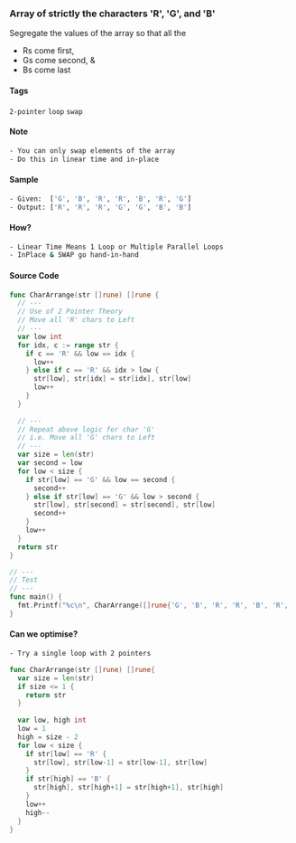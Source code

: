 ### Array of strictly the characters 'R', 'G', and 'B'
Segregate the values of the array so that all the 
- Rs come first, 
- Gs come second, &
- Bs come last

#### Tags
`2-pointer` `loop` `swap`

#### Note
```bash
- You can only swap elements of the array
- Do this in linear time and in-place
```

#### Sample
```bash
- Given:  ['G', 'B', 'R', 'R', 'B', 'R', 'G']
- Output: ['R', 'R', 'R', 'G', 'G', 'B', 'B']
```

#### How?
```bash
- Linear Time Means 1 Loop or Multiple Parallel Loops
- InPlace & SWAP go hand-in-hand
```

#### Source Code
```go
func CharArrange(str []rune) []rune {
  // ---
  // Use of 2 Pointer Theory
  // Move all 'R' chars to Left
  // ---
  var low int
  for idx, c := range str {
    if c == 'R' && low == idx {
      low++
    } else if c == 'R' && idx > low {
      str[low], str[idx] = str[idx], str[low]
      low++
    }
  }
  
  // ---
  // Repeat above logic for char 'G'
  // i.e. Move all 'G' chars to Left
  // ---
  var size = len(str)
  var second = low
  for low < size {
    if str[low] == 'G' && low == second {
      second++
    } else if str[low] == 'G' && low > second {
      str[low], str[second] = str[second], str[low]
      second++
    }
    low++
  }
  return str
}

// ---
// Test
// ---
func main() {
  fmt.Printf("%c\n", CharArrange([]rune{'G', 'B', 'R', 'R', 'B', 'R', 'G'}))
}
```
#### Can we optimise?
```bash
- Try a single loop with 2 pointers
```
```go
func CharArrange(str []rune) []rune{
  var size = len(str)
  if size <= 1 {
    return str
  }
  
  var low, high int
  low = 1
  high = size - 2
  for low < size {
    if str[low] == 'R' {
      str[low], str[low-1] = str[low-1], str[low]
    }
    if str[high] == 'B' {
      str[high], str[high+1] = str[high+1], str[high]
    }
    low++
    high--
  }
}
```
